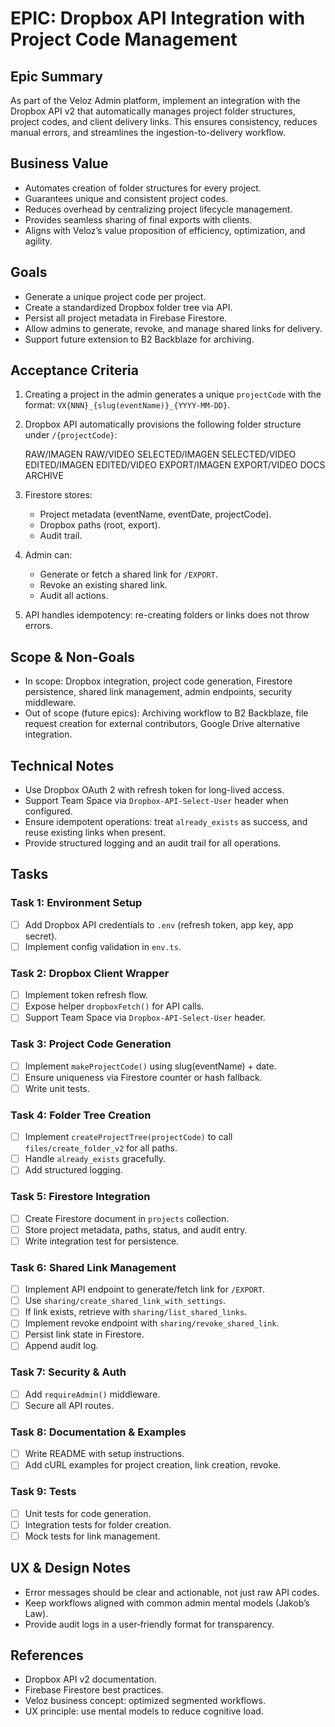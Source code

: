 # EPIC: Dropbox API Integration with Project Code Management

## Epic Summary

As part of the Veloz Admin platform, implement an integration with the Dropbox API v2 that automatically manages project folder structures, project codes, and client delivery links. This ensures consistency, reduces manual errors, and streamlines the ingestion-to-delivery workflow.

## Business Value

- Automates creation of folder structures for every project.
- Guarantees unique and consistent project codes.
- Reduces overhead by centralizing project lifecycle management.
- Provides seamless sharing of final exports with clients.
- Aligns with Veloz’s value proposition of efficiency, optimization, and agility.

## Goals

- Generate a unique project code per project.
- Create a standardized Dropbox folder tree via API.
- Persist all project metadata in Firebase Firestore.
- Allow admins to generate, revoke, and manage shared links for delivery.
- Support future extension to B2 Backblaze for archiving.

## Acceptance Criteria

1. Creating a project in the admin generates a unique `projectCode` with the format: `VX{NNN}_{slug(eventName)}_{YYYY-MM-DD}`.
2. Dropbox API automatically provisions the following folder structure under `/{projectCode}`:

   RAW/IMAGEN
   RAW/VIDEO
   SELECTED/IMAGEN
   SELECTED/VIDEO
   EDITED/IMAGEN
   EDITED/VIDEO
   EXPORT/IMAGEN
   EXPORT/VIDEO
   DOCS
   ARCHIVE

3. Firestore stores:
   - Project metadata (eventName, eventDate, projectCode).
   - Dropbox paths (root, export).
   - Audit trail.
4. Admin can:
   - Generate or fetch a shared link for `/EXPORT`.
   - Revoke an existing shared link.
   - Audit all actions.
5. API handles idempotency: re-creating folders or links does not throw errors.

## Scope & Non-Goals

- In scope: Dropbox integration, project code generation, Firestore persistence, shared link management, admin endpoints, security middleware.
- Out of scope (future epics): Archiving workflow to B2 Backblaze, file request creation for external contributors, Google Drive alternative integration.

## Technical Notes

- Use Dropbox OAuth 2 with refresh token for long-lived access.
- Support Team Space via `Dropbox-API-Select-User` header when configured.
- Ensure idempotent operations: treat `already_exists` as success, and reuse existing links when present.
- Provide structured logging and an audit trail for all operations.

## Tasks

### Task 1: Environment Setup

- [ ] Add Dropbox API credentials to `.env` (refresh token, app key, app secret).
- [ ] Implement config validation in `env.ts`.

### Task 2: Dropbox Client Wrapper

- [ ] Implement token refresh flow.
- [ ] Expose helper `dropboxFetch()` for API calls.
- [ ] Support Team Space via `Dropbox-API-Select-User` header.

### Task 3: Project Code Generation

- [ ] Implement `makeProjectCode()` using slug(eventName) + date.
- [ ] Ensure uniqueness via Firestore counter or hash fallback.
- [ ] Write unit tests.

### Task 4: Folder Tree Creation

- [ ] Implement `createProjectTree(projectCode)` to call `files/create_folder_v2` for all paths.
- [ ] Handle `already_exists` gracefully.
- [ ] Add structured logging.

### Task 5: Firestore Integration

- [ ] Create Firestore document in `projects` collection.
- [ ] Store project metadata, paths, status, and audit entry.
- [ ] Write integration test for persistence.

### Task 6: Shared Link Management

- [ ] Implement API endpoint to generate/fetch link for `/EXPORT`.
- [ ] Use `sharing/create_shared_link_with_settings`.
- [ ] If link exists, retrieve with `sharing/list_shared_links`.
- [ ] Implement revoke endpoint with `sharing/revoke_shared_link`.
- [ ] Persist link state in Firestore.
- [ ] Append audit log.

### Task 7: Security & Auth

- [ ] Add `requireAdmin()` middleware.
- [ ] Secure all API routes.

### Task 8: Documentation & Examples

- [ ] Write README with setup instructions.
- [ ] Add cURL examples for project creation, link creation, revoke.

### Task 9: Tests

- [ ] Unit tests for code generation.
- [ ] Integration tests for folder creation.
- [ ] Mock tests for link management.

## UX & Design Notes

- Error messages should be clear and actionable, not just raw API codes.
- Keep workflows aligned with common admin mental models (Jakob’s Law).
- Provide audit logs in a user‑friendly format for transparency.

## References

- Dropbox API v2 documentation.
- Firebase Firestore best practices.
- Veloz business concept: optimized segmented workflows.
- UX principle: use mental models to reduce cognitive load.
